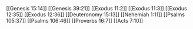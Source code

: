 [[Genesis 15:14]]
[[Genesis 39:21]]
[[Exodus 11:2]]
[[Exodus 11:3]]
[[Exodus 12:35]]
[[Exodus 12:36]]
[[Deuteronomy 15:13]]
[[Nehemiah 1:11]]
[[Psalms 105:37]]
[[Psalms 106:46]]
[[Proverbs 16:7]]
[[Acts 7:10]]
